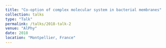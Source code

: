 ```yaml
---
title: "Co‑option of complex molecular system in bacterial membranes"
collection: talks
type: "Talk"
permalink: /talks/2018-talk-2
venue: "AlPhy"
date: 2018
location: "Montpellier, France"
---
```

